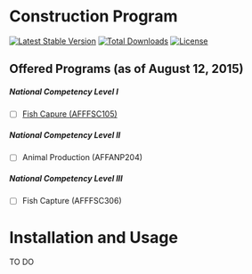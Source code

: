 Construction Program
============

[![Latest Stable Version](https://poser.pugx.org/tesda/con-program-prospectus/v/stable.svg)](https://packagist.org/packages/tesda/con-program-prospectus) [![Total Downloads](https://poser.pugx.org/tesda/con-program-prospectus/downloads.svg)](https://packagist.org/packages/tesda/con-program-prospectus) [![License](https://poser.pugx.org/tesda/con-program-prospectus/license.svg)](https://packagist.org/packages/tesda/con-program-prospectus)

Offered Programs (as of August 12, 2015)
------------

##### National Competency Level I
 - [ ] [Fish Capure (AFFFSC105)](https://github.com/TesdaComponents/aff-program-prospectus/wiki/Fish-Capture-NC-I)

##### National Competency Level II
 - [ ] Animal Production (AFFANP204)

##### National Competency Level III
 - [ ] Fish Capture (AFFFSC306)



Installation and Usage
=====================

TO DO

